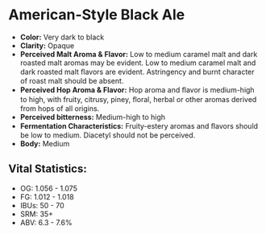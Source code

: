 # American-Style Black Ale

- **Color:** Very dark to black
- **Clarity:** Opaque
- **Perceived Malt Aroma & Flavor:** Low to medium caramel malt and dark roasted malt aromas may be evident. Low to medium caramel malt and dark roasted malt ﬂavors are evident. Astringency and burnt character of roast malt should be absent.
- **Perceived Hop Aroma & Flavor:** Hop aroma and ﬂavor is medium-high to high, with fruity, citrusy, piney, ﬂoral, herbal or other aromas derived from hops of all origins.
- **Perceived bitterness:** Medium-high to high
- **Fermentation Characteristics:** Fruity-estery aromas and ﬂavors should be low to medium. Diacetyl should not be perceived.
- **Body:** Medium

## Vital Statistics:

- OG: 1.056 - 1.075
- FG: 1.012 - 1.018
- IBUs: 50 - 70
- SRM: 35+
- ABV: 6.3 - 7.6% 
